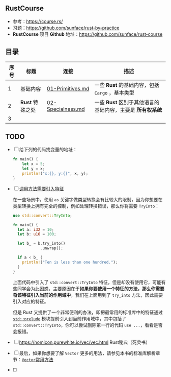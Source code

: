 ## RustCourse

-  参考：https://course.rs/
- 习题：https://github.com/sunface/rust-by-practice
- **RustCourse** 项目 **Github** 地址：https://github.com/sunface/rust-course



## 目录

| 序号 | 标题              | 连接                                     | 描述                                                         |
| ---- | ----------------- | ---------------------------------------- | ------------------------------------------------------------ |
| 1    | 基础内容          | [01-Primitives.md](./01-Primitives.md)   | 一些 **Rust** 的基础内容，包括 `Cargo` ，基本类型            |
| 2    | **Rust** 特殊之处 | [02-Specialness.md](./02-Specialness.md) | 一些 **Rust** 区别于其他语言的基础内容，主要是 **所有权系统** |
| 3    |                   |                                          |                                                              |



## TODO

- [ ] 给下列的代码找变量的地址：

  ```rust
  fn main() {
      let x = 5;
      let y = x;
      println!("x:{}, y:{}", x, y);
  }
  ```

- [ ] [调用方法需要引入特征](https://course.rs/basic/trait/trait.html#调用方法需要引入特征)

  在一些场景中，使用 `as` 关键字做类型转换会有比较大的限制，因为你想要在类型转换上拥有完全的控制，例如处理转换错误，那么你将需要 `TryInto`：

  ```rust
  use std::convert::TryInto;
  
  fn main() {
    let a: i32 = 10;
    let b: u16 = 100;
  
    let b_ = b.try_into()
              .unwrap();
  
    if a < b_ {
      println!("Ten is less than one hundred.");
    }
  }
  ```

  上面代码中引入了 `std::convert::TryInto` 特征，但是却没有使用它，可能有些同学会为此困惑，主要原因在于**如果你要使用一个特征的方法，那么你需要将该特征引入当前的作用域中**，我们在上面用到了 `try_into` 方法，因此需要引入对应的特征。

  但是 Rust 又提供了一个非常便利的办法，即把最常用的标准库中的特征通过 [`std::prelude`](https://course.rs/appendix/prelude.html) 模块提前引入到当前作用域中，其中包括了 `std::convert::TryInto`，你可以尝试删除第一行的代码 `use ...`，看看是否会报错。

- [ ] https://nomicon.purewhite.io/vec/vec.html Rust秘典（死灵书）

- [ ] 最后，如果你想要了解 `Vector` 更多的用法，请参见本书的标准库解析章节：[`Vector`常用方法](https://course.rs/std/vector.html)

- [ ] 
